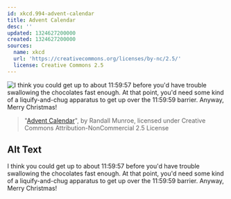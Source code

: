 ```yaml
---
id: xkcd.994-advent-calendar
title: Advent Calendar
desc: ''
updated: 1324627200000
created: 1324627200000
sources:
  name: xkcd
  url: 'https://creativecommons.org/licenses/by-nc/2.5/'
  license: Creative Commons 2.5
---
```

![I think you could get up to about 11:59:57 before you'd have trouble swallowing the chocolates fast enough. At that point, you'd need some kind of a liquify-and-chug apparatus to get up over the 11:59:59 barrier. Anyway, Merry Christmas!](https://imgs.xkcd.com/comics/advent_calendar.png)
> "[Advent Calendar](https://xkcd.com/994/)", by Randall Munroe, licensed under Creative Commons Attribution-NonCommercial 2.5 License

## Alt Text
I think you could get up to about 11:59:57 before you'd have trouble swallowing the chocolates fast enough. At that point, you'd need some kind of a liquify-and-chug apparatus to get up over the 11:59:59 barrier. Anyway, Merry Christmas!
